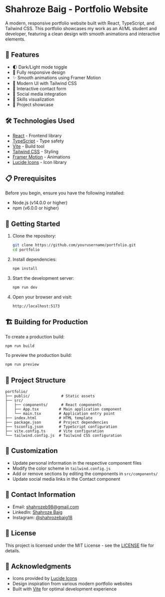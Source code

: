 # Shahroze Baig - Portfolio Website

A modern, responsive portfolio website built with React, TypeScript, and Tailwind CSS. This portfolio showcases my work as an AI/ML student and developer, featuring a clean design with smooth animations and interactive elements.

## 🚀 Features

- 🌓 Dark/Light mode toggle
- 📱 Fully responsive design
- ✨ Smooth animations using Framer Motion
- 🎨 Modern UI with Tailwind CSS
- 📝 Interactive contact form
- 🔗 Social media integration
- 🎯 Skills visualization
- 📂 Project showcase

## 🛠️ Technologies Used

- [React](https://reactjs.org/) - Frontend library
- [TypeScript](https://www.typescriptlang.org/) - Type safety
- [Vite](https://vitejs.dev/) - Build tool
- [Tailwind CSS](https://tailwindcss.com/) - Styling
- [Framer Motion](https://www.framer.com/motion/) - Animations
- [Lucide Icons](https://lucide.dev/) - Icon library

## 📋 Prerequisites

Before you begin, ensure you have the following installed:
- Node.js (v14.0.0 or higher)
- npm (v6.0.0 or higher)

## 🚀 Getting Started

1. Clone the repository:
   ```bash
   git clone https://github.com/yourusername/portfolio.git
   cd portfolio
   ```

2. Install dependencies:
   ```bash
   npm install
   ```

3. Start the development server:
   ```bash
   npm run dev
   ```

4. Open your browser and visit:
   ```
   http://localhost:5173
   ```

## 🏗️ Building for Production

To create a production build:

```bash
npm run build
```

To preview the production build:

```bash
npm run preview
```

## 📁 Project Structure

```
portfolio/
├── public/              # Static assets
├── src/
│   ├── components/      # React components
│   ├── App.tsx         # Main application component
│   └── main.tsx        # Application entry point
├── index.html          # HTML template
├── package.json        # Project dependencies
├── tsconfig.json       # TypeScript configuration
├── vite.config.ts      # Vite configuration
└── tailwind.config.js  # Tailwind CSS configuration
```

## 🎨 Customization

- Update personal information in the respective component files
- Modify the color scheme in `tailwind.config.js`
- Add or remove sections by editing the components in `src/components/`
- Update social media links in the Contact component

## 📱 Contact Information

- Email: shahrozeb98@gmail.com
- LinkedIn: [Shahroze Baig](https://www.linkedin.com/in/shahroze-baig-692264290)
- Instagram: [@shahrozebaig18](https://www.instagram.com/shahrozebaig18/)

## 📄 License

This project is licensed under the MIT License - see the [LICENSE](LICENSE) file for details.

## 🙏 Acknowledgments

- Icons provided by [Lucide Icons](https://lucide.dev/)
- Design inspiration from various modern portfolio websites
- Built with [Vite](https://vitejs.dev/) for optimal development experience 

